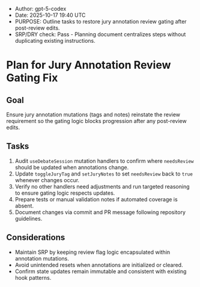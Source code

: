 * Author: gpt-5-codex
* Date: 2025-10-17 19:40 UTC
* PURPOSE: Outline tasks to restore jury annotation review gating after post-review edits.
* SRP/DRY check: Pass - Planning document centralizes steps without duplicating existing instructions.

# Plan for Jury Annotation Review Gating Fix

## Goal
Ensure jury annotation mutations (tags and notes) reinstate the review requirement so the gating logic blocks progression after any post-review edits.

## Tasks
1. Audit `useDebateSession` mutation handlers to confirm where `needsReview` should be updated when annotations change.
2. Update `toggleJuryTag` and `setJuryNotes` to set `needsReview` back to `true` whenever changes occur.
3. Verify no other handlers need adjustments and run targeted reasoning to ensure gating logic respects updates.
4. Prepare tests or manual validation notes if automated coverage is absent.
5. Document changes via commit and PR message following repository guidelines.

## Considerations
- Maintain SRP by keeping review flag logic encapsulated within annotation mutations.
- Avoid unintended resets when annotations are initialized or cleared.
- Confirm state updates remain immutable and consistent with existing hook patterns.
